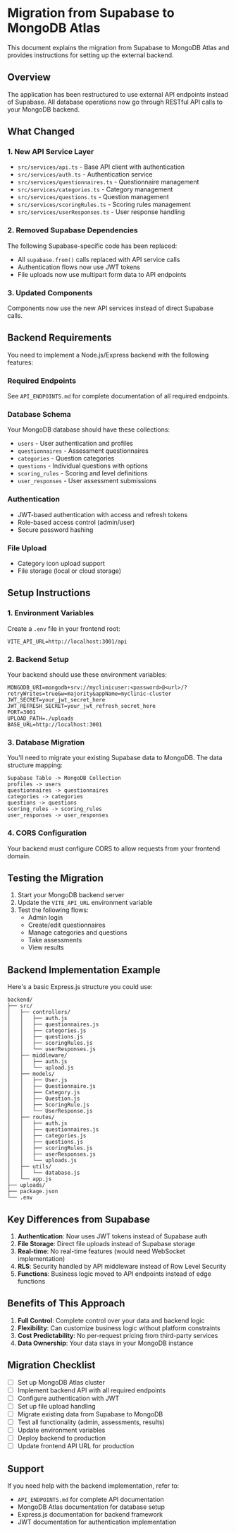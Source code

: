# Migration from Supabase to MongoDB Atlas

This document explains the migration from Supabase to MongoDB Atlas and provides instructions for setting up the external backend.

## Overview

The application has been restructured to use external API endpoints instead of Supabase. All database operations now go through RESTful API calls to your MongoDB backend.

## What Changed

### 1. New API Service Layer
- `src/services/api.ts` - Base API client with authentication
- `src/services/auth.ts` - Authentication service
- `src/services/questionnaires.ts` - Questionnaire management
- `src/services/categories.ts` - Category management  
- `src/services/questions.ts` - Question management
- `src/services/scoringRules.ts` - Scoring rules management
- `src/services/userResponses.ts` - User response handling

### 2. Removed Supabase Dependencies
The following Supabase-specific code has been replaced:
- All `supabase.from()` calls replaced with API service calls
- Authentication flows now use JWT tokens
- File uploads now use multipart form data to API endpoints

### 3. Updated Components
Components now use the new API services instead of direct Supabase calls.

## Backend Requirements

You need to implement a Node.js/Express backend with the following features:

### Required Endpoints
See `API_ENDPOINTS.md` for complete documentation of all required endpoints.

### Database Schema
Your MongoDB database should have these collections:
- `users` - User authentication and profiles
- `questionnaires` - Assessment questionnaires
- `categories` - Question categories
- `questions` - Individual questions with options
- `scoring_rules` - Scoring and level definitions
- `user_responses` - User assessment submissions

### Authentication
- JWT-based authentication with access and refresh tokens
- Role-based access control (admin/user)
- Secure password hashing

### File Upload
- Category icon upload support
- File storage (local or cloud storage)

## Setup Instructions

### 1. Environment Variables
Create a `.env` file in your frontend root:

```env
VITE_API_URL=http://localhost:3001/api
```

### 2. Backend Setup
Your backend should use these environment variables:

```env
MONGODB_URI=mongodb+srv://myclinicuser:<password>@<url>/?retryWrites=true&w=majority&appName=myclinic-cluster
JWT_SECRET=your_jwt_secret_here
JWT_REFRESH_SECRET=your_jwt_refresh_secret_here
PORT=3001
UPLOAD_PATH=./uploads
BASE_URL=http://localhost:3001
```

### 3. Database Migration
You'll need to migrate your existing Supabase data to MongoDB. The data structure mapping:

```
Supabase Table -> MongoDB Collection
profiles -> users
questionnaires -> questionnaires  
categories -> categories
questions -> questions
scoring_rules -> scoring_rules
user_responses -> user_responses
```

### 4. CORS Configuration
Your backend must configure CORS to allow requests from your frontend domain.

## Testing the Migration

1. Start your MongoDB backend server
2. Update the `VITE_API_URL` environment variable
3. Test the following flows:
   - Admin login
   - Create/edit questionnaires
   - Manage categories and questions
   - Take assessments
   - View results

## Backend Implementation Example

Here's a basic Express.js structure you could use:

```
backend/
├── src/
│   ├── controllers/
│   │   ├── auth.js
│   │   ├── questionnaires.js
│   │   ├── categories.js
│   │   ├── questions.js
│   │   ├── scoringRules.js
│   │   └── userResponses.js
│   ├── middleware/
│   │   ├── auth.js
│   │   └── upload.js
│   ├── models/
│   │   ├── User.js
│   │   ├── Questionnaire.js
│   │   ├── Category.js
│   │   ├── Question.js
│   │   ├── ScoringRule.js
│   │   └── UserResponse.js
│   ├── routes/
│   │   ├── auth.js
│   │   ├── questionnaires.js
│   │   ├── categories.js
│   │   ├── questions.js
│   │   ├── scoringRules.js
│   │   ├── userResponses.js
│   │   └── uploads.js
│   ├── utils/
│   │   └── database.js
│   └── app.js
├── uploads/
├── package.json
└── .env
```

## Key Differences from Supabase

1. **Authentication**: Now uses JWT tokens instead of Supabase auth
2. **File Storage**: Direct file uploads instead of Supabase storage
3. **Real-time**: No real-time features (would need WebSocket implementation)
4. **RLS**: Security handled by API middleware instead of Row Level Security
5. **Functions**: Business logic moved to API endpoints instead of edge functions

## Benefits of This Approach

1. **Full Control**: Complete control over your data and backend logic
2. **Flexibility**: Can customize business logic without platform constraints
3. **Cost Predictability**: No per-request pricing from third-party services
4. **Data Ownership**: Your data stays in your MongoDB instance

## Migration Checklist

- [ ] Set up MongoDB Atlas cluster
- [ ] Implement backend API with all required endpoints
- [ ] Configure authentication with JWT
- [ ] Set up file upload handling
- [ ] Migrate existing data from Supabase to MongoDB
- [ ] Test all functionality (admin, assessments, results)
- [ ] Update environment variables
- [ ] Deploy backend to production
- [ ] Update frontend API URL for production

## Support

If you need help with the backend implementation, refer to:
- `API_ENDPOINTS.md` for complete API documentation
- MongoDB Atlas documentation for database setup
- Express.js documentation for backend framework
- JWT documentation for authentication implementation